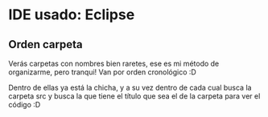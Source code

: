 # IDE usado: Eclipse

## Orden carpeta

Verás carpetas con nombres bien raretes, ese es mi método de organizarme, pero tranqui! Van por orden cronológico :D

Dentro de ellas ya está la chicha, y a su vez dentro de cada cual busca la carpeta src y busca la que tiene el título que sea el de la carpeta para ver el código :D
